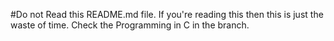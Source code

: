 #Do not Read this README.md file.
If you're reading this then this is just the waste of time. 
Check the Programming in C in the branch.
